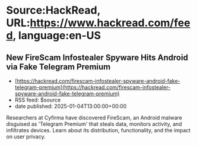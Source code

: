 # Source:HackRead, URL:https://www.hackread.com/feed, language:en-US

## New FireScam Infostealer Spyware Hits Android via Fake Telegram Premium
 - [https://hackread.com/firescam-infostealer-spyware-android-fake-telegram-premium](https://hackread.com/firescam-infostealer-spyware-android-fake-telegram-premium)
 - RSS feed: $source
 - date published: 2025-01-04T13:00:00+00:00

Researchers at Cyfirma have discovered FireScam, an Android malware disguised as 'Telegram Premium' that steals data, monitors activity, and infiltrates devices. Learn about its distribution, functionality, and the impact on user privacy.

